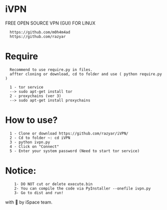 # iVPN
FREE OPEN SOURCE VPN (GUI) FOR LINUX

      https://github.com/m0h4m4ad
      https://github.com/razyar

# Require
      Recommend to use require.py in files.
      affter cloning or download, cd to folder and use ( python require.py )

      1 - tor service  
      --> sudo apt-get install tor
      2 - proxychains (ver 3)
      --> sudo apt-get install proxychains
            

# How to use? 
      1 - Clone or download https://github.com/razyar/iVPN/
      2 - Cd to folder ~: cd iVPN
      3 - python ivpn.py
      4 - Click on "Connect"
      5 - Enter your system password (Need to start tor service)
  
  
# Notice: 
        1- DO NOT cut or delete execute.bin 
        2- You can compile the code via PyInstaller --onefile ivpn.py
        3- Go to dist and run!
    
    
    
with 🖤 by iSpace team.
